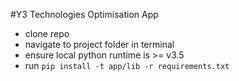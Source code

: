 #Y3 Technologies Optimisation App

- clone repo
- navigate to project folder in terminal
- ensure local python runtime is >= v3.5 
- run `pip install -t app/lib -r requirements.txt`
